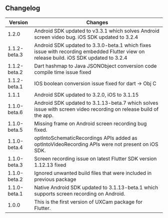 ## Changelog
Version         | Changes
----------      | ----------
1.2.0           | Android SDK updated to v3.3.1 which solves Android screen video bug. iOS SDK updated to 3.2.4
1.1.2-beta.3    | Android SDK updated to 3.3.0-beta.1 which fixes issue with recording embedded Flutter view on release build. iOS SDK updated to 3.2.4
1.1.2-beta.2    | Dart hashmap to Java JSONObject conversion code compile time issue fixed  
1.1.2-beta.1    | IOS boolean conversion issue fixed for dart -> Obj C
1.1.1           | Android SDK updated to 3.2.0, iOS to 3.1.15
1.1.0-beta.6	| Android SDK updated to 3.1.13-beta.7 which solves issue with screen video recording on release build of the app.
1.1.0-beta.5	| Missing frame on Android screen recording bug fixed.
1.1.0-beta.4	| optIntoSchematicRecordings APIs added as optIntoVideoRecording APIs were not present on iOS SDK.
1.1.0-beta.3	| Screen recording issue on latest Flutter SDK version 1.12.13 fixed
1.1.0-beta.2	| Ignored unwanted build files that were included in previous package
1.1.0-beta.1	| Native Android SDK updated to 3.1.13-beta.1 which supports screen recording on Android.
1.0.0	        | This is the first version of UXCam package for Flutter.
